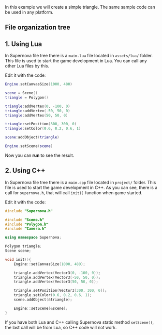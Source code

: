 In this example we will create a simple triangle. The same sample code can be used in any platform.

## File organization tree


## 1. Using Lua

In Supernova file tree there is a ```main.lua``` file located in ```assets/lua/``` folder. This file is used to start the game development in Lua. You can call any other Lua files by this.

Edit it with the code:

``` lua
Engine.setCanvasSize(1000, 480)

scene = Scene()
triangle = Polygon()

triangle:addVertex(0, -100, 0)
triangle:addVertex(-50, 50, 0)
triangle:addVertex(50, 50, 0)

triangle:setPosition(300, 300, 0)
triangle:setColor(0.6, 0.2, 0.6, 1)

scene:addObject(triangle)

Engine.setScene(scene)
```

Now you can **run** to see the result.

## 2. Using C++

In Supernova file tree there is a ```main.cpp``` file located in ```project/``` folder. This file is used to start the game development in C++. As you can see, there is a call for ```supernova.h```, that will call ```init()``` function when game started.

Edit it with the code:

``` c++
#include "Supernova.h"

#include "Scene.h"
#include "Polygon.h"
#include "Camera.h"

using namespace Supernova;

Polygon triangle;
Scene scene;

void init(){
    Engine::setCanvasSize(1000, 480);

    triangle.addVertex(Vector3(0, -100, 0));
    triangle.addVertex(Vector3(-50, 50, 0));
    triangle.addVertex(Vector3(50, 50, 0));

    triangle.setPosition(Vector3(300, 300, 0));
    triangle.setColor(0.6, 0.2, 0.6, 1);
    scene.addObject(&triangle);

    Engine::setScene(&scene);
}
```
If you have both Lua and C++ calling Supernova static method ```setScene()```, the last call will be from Lua, so C++ code will not work.

